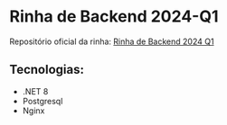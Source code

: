 # Rinha de Backend 2024-Q1

Repositório oficial da rinha: [Rinha de Backend 2024 Q1](https://github.com/zanfranceschi/rinha-de-backend-2024-q1)

## Tecnologias:

* .NET 8
* Postgresql 
* Nginx
